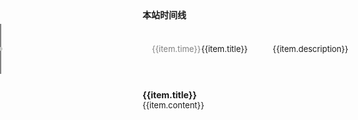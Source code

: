 <script setup>
import {useConfig} from "../.vitepress/theme/hooks/useConfig";

</script>

<div v-if="useConfig().timeLine">
<p class="title">本站时间线</p>
<div class="main">
    <div class="time_line">
        <div class="time_line_item" v-for="item in useConfig().timeLine" :key="item.title">
            <p>{{item.time}}</p>
            <div class="name">{{item.title}}</div>
            <div class="description">{{item.description}}</div>
        </div>
    </div>
</div>
</div>

<div class="content">
    <div v-for="item in useConfig().about" :key="item.title">
        <p class="title">{{item.title}}</p>
        <div style="font-size: 13px">{{item.content}}</div>
    </div>
</div>


<style scoped>
.content{
    margin-top: 20px;
}
.content>div{
    margin-bottom: 20px;
}
.main{
    padding-left: 15px;
}
.title{
    font-size: 14px;
    margin: 0 !important;
    font-weight: 700;
}
.time_line{
    display: flex;
    flex-direction: column;
    gap: 10px;
    margin-top: 20px;
    
}
.time_line_item{
    height: 50px !important;
    display: flex;
    gap: 30px;
    font-size: 13px;
    align-items: center;
    margin-bottom: 20px;
}
.time_line_item::before{
    content: "";
    display: block;
    width: 2px;
    background-color: gray;
    height: 80px;
    position: absolute;
    left: 0;
    z-index: 1;
}
.time_line_item::after{
    --size: 6px;
    content: "";
    display: block;
    width: var(--size);
    height: var(--size);
    border-radius: var(--size);
    background-color: #c8cac8;
    position: absolute;
    left: -2px;
    z-index: 2;
    transition: all 500ms;
}
.time_line_item:hover::after {
    background-color: #31ef08;
}
.time_line_item p{
    color: gray;
    white-space: nowrap;
    width: 10%;
}
.name{
    width: 20%;
    overflow: hidden;
    white-space: nowrap;
    text-overflow: ellipsis;
}
.description{
    width: 70%;
    display: -webkit-box;
   -webkit-box-orient: vertical;
   -webkit-line-clamp: 3;
    overflow: hidden;
    text-overflow: ellipsis;
}
</style>